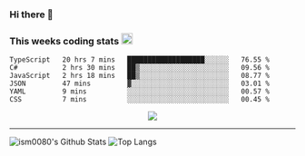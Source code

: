 ### Hi there 👋

<!--START_SECTION:giphy-->
<!--END_SECTION:giphy-->

### This weeks coding stats <img src="https://media1.giphy.com/media/LmNwrBhejkK9EFP504/giphy.gif?cid=ecf05e4723nsktnyyj53u162g7cy5rjqfg6gz06kxdg5y55g&rid=giphy.gif" width="20" height="20" />
<!--START_SECTION:waka-->

```text
TypeScript   20 hrs 7 mins   ███████████████████░░░░░░   76.55 %
C#           2 hrs 30 mins   ██▒░░░░░░░░░░░░░░░░░░░░░░   09.56 %
JavaScript   2 hrs 18 mins   ██▒░░░░░░░░░░░░░░░░░░░░░░   08.77 %
JSON         47 mins         ▓░░░░░░░░░░░░░░░░░░░░░░░░   03.01 %
YAML         9 mins          ░░░░░░░░░░░░░░░░░░░░░░░░░   00.57 %
CSS          7 mins          ░░░░░░░░░░░░░░░░░░░░░░░░░   00.45 %
```

<!--END_SECTION:waka-->

<!--START_SECTION:comicstrip-->
<p align="center">
 <a href="https://xkcd.com/">
 <img src="https://imgs.xkcd.com/comics/things_you_should_not_do.png" />
</a>
</p>
<!--END_SECTION:comicstrip-->

---

![ism0080's Github Stats](https://github-readme-stats.vercel.app/api?username=ism0080&show_icons=true%hide_border=true&hide=issues)
![Top Langs](https://github-readme-stats.vercel.app/api/top-langs/?username=ism0080&layout=compact)

<!--
**ism0080/ism0080** is a ✨ _special_ ✨ repository because its `README.md` (this file) appears on your GitHub profile.

Here are some ideas to get you started:

- 🔭 I’m currently working on ...
- 🌱 I’m currently learning ...
- 👯 I’m looking to collaborate on ...
- 🤔 I’m looking for help with ...
- 💬 Ask me about ...
- 📫 How to reach me: ...
- 😄 Pronouns: ...
- ⚡ Fun fact: ...
-->
